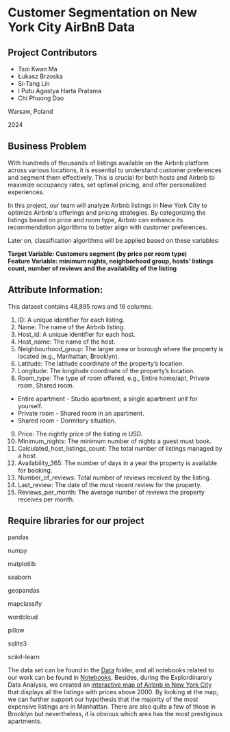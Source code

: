 # Customer Segmentation on New York City AirBnB Data

## Project Contributors
* Tsoi Kwan Ma
* Łukasz Brzoska
* Si-Tang Lin
* I Putu Agastya Harta Pratama
* Chi Phuong Dao

Warsaw, Poland

2024

## Business Problem
With hundreds of thousands of listings available on the Airbnb platform across various locations, it is essential to understand customer preferences and segment them effectively. This is crucial for both hosts and Airbnb to maximize occupancy rates, set optimal pricing, and offer personalized experiences.

In this project, our team will analyze Airbnb listings in New York City to optimize Airbnb's offerings and pricing strategies. By categorizing the listings based on price and room type, Airbnb can enhance its recommendation algorithms to better align with customer preferences.


Later on, classification algorithms will be applied based on these variables:

**Target Variable: Customers segment (by price per room type) <br>
Feature Variable: minimum nights, neighborhood group, hosts' listings count, number of reviews and the availability of the listing**
## Attribute Information:

This dataset contains 48,895 rows and 16 columns.

1. ID: A unique identifier for each listing.
2. Name: The name of the Airbnb listing.
3. Host_id: A unique identifier for each host.
4. Host_name: The name of the host.
5. Neighbourhood_group: The larger area or borough where the property is located (e.g., Manhattan, Brooklyn).
6. Latitude: The latitude coordinate of the property’s location.
7. Longitude: The longitude coordinate of the property’s location.
8. Room_type: The type of room offered, e.g., Entire home/apt, Private room, Shared room. <br>
  *   Entire apartment - Studio apartment; a single apartment unit for yourself.
  *   Private room - Shared room in an apartment.
  *   Shared room - Dormitory situation.
9. Price: The nightly price of the listing in USD.
10. Minimum_nights: The minimum number of nights a guest must book.
11. Calculated_host_listings_count: The total number of listings managed by a host.
12. Availability_365: The number of days in a year the property is available for booking.
13. Number_of_reviews: Total number of reviews received by the listing.
14. Last_review: The date of the most recent review for the property.
15. Reviews_per_month: The average number of reviews the property receives per month.

## Require libraries for our project
pandas

numpy

matplotlib

seaborn

geopandas

mapclassify

wordcloud

pillow

sqlite3

scikit-learn


The data set can be found in the [Data](https://github.com/dpchi12/Customer_Segment_NYC_Airbnb_python/tree/main/Data) folder, and all notebooks related to our work can be found in [Notebooks](https://github.com/dpchi12/Customer_Segment_NYC_Airbnb_python/tree/main/Notebooks). 
Besides, during the Explordinarory Data Analysis, we created an [interactive map of Airbnb in New York City](https://dpchi12.github.io/Customer_Segment_NYC_Airbnb_python/airbnb_nyc_interactive_map.html) that displays all the listings with prices above 2000. By looking at the map, we can further support our hypothesis that the majority of the most expensive listings are in Manhattan. There are also quite a few of those in Brooklyn but nevertheless, it is obvious which area has the most prestigious apartments. 



